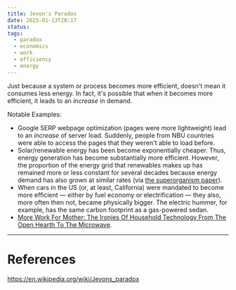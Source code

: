 ```yaml
---
title: Jevon's Paradox
date: 2025-01-13T20:17
status: 
tags:
  - paradox
  - economics
  - work
  - efficiency
  - energy
---
```

Just because a system or process becomes more efficient, doesn't mean it consumes less energy. In fact, it's possible that when it becomes more efficient, it leads to an _increase_ in demand. 

Notable Examples: 
- Google SERP webpage optimization (pages were more lightweight) lead to an _increase_ of server load. Suddenly, people from NBU countries were able to access the pages that they weren't able to load before.
- Solar/renewable energy has been become exponentially cheaper. Thus, energy generation has become substantially more efficient. However, the proportion of the energy grid that renewables makes up has remained more or less constant for several decades because energy demand has also grown at similar rates (via [the superorganism paper](economics-for-the-future--beyond-the-superorganism.md)).
- When cars in the US (or, at least, California) were mandated to become more efficient — either by fuel economy or electrification — they also, more often then not, became physically bigger. The electric hummer, for example, has the same carbon footprint as a gas-powered sedan. 
- [More Work For Mother: The Ironies Of Household Technology From The Open Hearth To The Microwave](https://www.goodreads.com/book/show/698373).
---
# References

https://en.wikipedia.org/wiki/Jevons_paradox